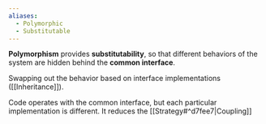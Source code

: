 ```yaml
---
aliases:
  - Polymorphic
  - Substitutable
---
```

**Polymorphism** provides **substitutability**, so that different behaviors of the system are hidden behind the **common interface**.

Swapping out the behavior based on interface implementations ([[Inheritance]]).

Code operates with the common interface, but each particular implementation is different. It reduces the [[Strategy#^d7fee7|Coupling]]

